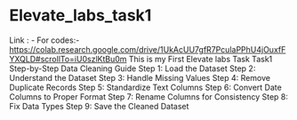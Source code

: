 # Elevate_labs_task1
Link : - For codes:- https://colab.research.google.com/drive/1UkAcUU7gfR7PculaPPhU4jOuxfFYXQLD#scrollTo=iU0szlKtBu0m
This is my First Elevate labs Task Task1
Step-by-Step Data Cleaning Guide
Step 1: Load the Dataset
Step 2: Understand the Dataset
Step 3: Handle Missing Values
Step 4: Remove Duplicate Records
Step 5: Standardize Text Columns
Step 6: Convert Date Columns to Proper Format
Step 7: Rename Columns for Consistency
Step 8: Fix Data Types
Step 9: Save the Cleaned Dataset

